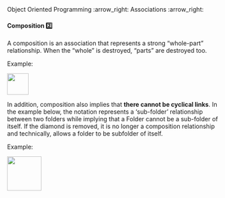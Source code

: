 <link rel="stylesheet" href="{{baseUrl}}/css/textbook.css">

<div class="website-content">

<div id="path">Object Oriented Programming :arrow_right: Associations :arrow_right:</div>

<div id="title">

#### Composition :two:

</div>

<div id="body">

A composition is an association that represents a strong “whole-part” relationship. When the “whole” is destroyed, “parts” are destroyed too.

<dynamic-panel src="../../../uml/classDiagrams/composition/topicPanel.md" header="UML: Class Diagrams: Composition" is-open></dynamic-panel>

<p/>

<tip-box>

Example:

<img src="{{baseUrl}}/oopDesign/associations/composition/images/boardSquare.png" height="50" />
<p/>

</tip-box>

In addition, composition also implies that **there cannot be cyclical links**. In the example below, the notation represents a ‘sub-folder’ relationship between two folders while implying that a Folder cannot be a sub-folder of itself. If the diamond is removed, it is no longer a composition relationship and technically, allows a folder to be subfolder of itself.

<tip-box>

Example:

<img src="{{baseUrl}}/oopDesign/associations/composition/images/folder.png" height="80" />
<p/>

</tip-box>

</div>

</div>
